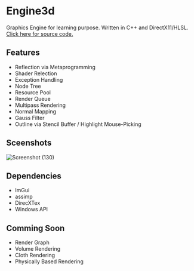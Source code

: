 # Engine3d
Graphics Engine for learning purpose. Written in C++ and DirectX11/HLSL. [Click here for source code.](https://github.com/PickOranges/Engine3d)

## Features
- Reflection via Metaprogramming
- Shader Relection
- Exception Handling
- Node Tree
- Resource Pool
- Render Queue
- Multipass Rendering
- Normal Mapping
- Gauss Filter
- Outline via Stencil Buffer / Highlight Mouse-Picking

## Sceenshots
![Screenshot (130)](https://user-images.githubusercontent.com/55946962/167479209-ab5b1ccb-15bc-4bc1-ae3d-b36d055f4892.png)

## Dependencies
- ImGui
- assimp
- DirecXTex
- Windows API

## Comming Soon
- Render Graph
- Volume Rendering
- Cloth Rendering
- Physically Based Rendering
